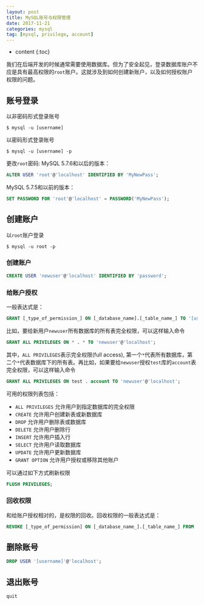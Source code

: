 ```yaml
---
layout: post
title: MySQL账号与权限管理
date: 2017-11-21
categories: mysql
tag: [mysql, privilege, account]
---
```

* content
{:toc}

我们在后端开发的时候通常需要使用数据库。但为了安全起见，登录数据库账户不应是具有最高权限的```root```账户。这就涉及到如何创建新账户，以及如何授权账户权限的问题。



## 账号登录

以非密码形式登录账号
```shell
$ mysql -u [username]
```

以密码形式登录账号
```shell
$ mysql -u [username] -p
```

更改```root```密码:
MySQL 5.7.6和以后的版本：

```sql
ALTER USER 'root'@'localhost' IDENTIFIED BY 'MyNewPass';
```

MySQL 5.7.5和以前的版本：

```sql
SET PASSWORD FOR 'root'@'localhost' = PASSWORD('MyNewPass');
```

## 创建账户

以```root```账户登录

```shell
$ mysql -u root -p
```

### 创建账户

```sql
CREATE USER 'newuser'@'localhost' IDENTIFIED BY 'password';
```

### 给账户授权

一般表达式是：
```sql
GRANT [_type_of_permission_] ON [_database_name].[_table_name_] TO '[username]'@'localhost';
```

比如，要给新用户```newuser```所有数据库的所有表完全权限，可以这样输入命令

```sql
GRANT ALL PRIVILEGES ON * . * TO 'newuser'@'localhost';
```

其中，```ALL PRIVILEGES```表示完全权限(full access), 第一个```*```代表所有数据库，第二个```*```代表数据库下的所有表。再比如，如果要给```newuser```授权```test```库的```account```表完全权限，可以这样输入命令

```sql
GRANT ALL PRIVILEGES ON test . account TO 'newuser'@'localhost';
```

可用的权限列表包括：
- ```ALL PRIVILEGES``` 允许用户到指定数据库的完全权限
- ```CREATE``` 允许用户创建新表或新数据库
- ```DROP``` 允许用户删除表或数据库
- ```DELETE``` 允许用户删除行
- ```INSERT``` 允许用户插入行
- ```SELECT``` 允许用户读取数据库
- ```UPDATE``` 允许用户更新数据库
- ```GRANT OPTION``` 允许用户授权或移除其他账户

可以通过如下方式刷新权限

```sql
FLUSH PRIVILEGES;
```

### 回收权限

和给账户授权相对的，是权限的回收。回收权限的一般表达式是：

```sql
REVOKE [_type_of_permission] ON [_database_name_].[_table_name_] FROM '[username]'@'localhost';
```

## 删除账号

```sql
DROP USER '[username]'@'localhost';
```

## 退出账号

```sql
quit
```
